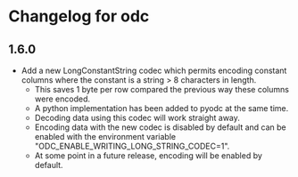 # Changelog for odc

## 1.6.0

* Add a new LongConstantString codec which permits encoding constant columns where the constant is a string > 8 characters in length.
    * This saves 1 byte per row compared the previous way these columns were encoded.
    * A python implementation has been added to pyodc at the same time.
    * Decoding data using this codec will work straight away.
    * Encoding data with the new codec is disabled by default and can be enabled with the environment variable "ODC_ENABLE_WRITING_LONG_STRING_CODEC=1".
    * At some point in a future release, encoding will be enabled by default.